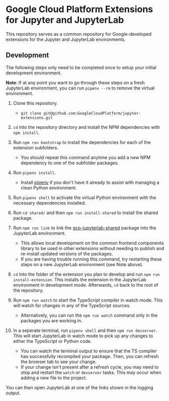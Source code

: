 # Google Cloud Platform Extensions for Jupyter and JupyterLab

This repository serves as a common repository for Google-developed extensions
for the Jupyter and JupyterLab environments.

## Development

The following steps only need to be completed once to setup your initial
development environment.

**Note**: If at any point you want to go through these steps on a fresh
JupyterLab environment, you can run `pipenv --rm` to remove the virtual
environment.

1. Clone this repository.

   - `git clone git@github.com:GoogleCloudPlatform/jupyter-extensions.git`

1. `cd` into the repository directory and install the NPM dependencies
   with `npm install`.

1. Run `npm run bootstrap` to install the dependencies for each of the extension
   subfolders.

   - You should repeat this command anytime you add a new NPM dependency to one
     of the subfolder packages.

1. Run `pipenv install`.

   - Install [pipenv](https://github.com/pypa/pipenv#installation) if you don't
     have it already to assist with managing a clean Python environment.

1. Run `pipenv shell` to activate the virtual Python environment with the
   necessary dependencies installed.

1. Run `cd shared/` and then `npm run install-shared` to install the shared
   package.

1. Run `npm run link` to link the [gcp-jupyterlab-shared](./shared/client)
   package into the JupyterLab environment.

   - This allows local development on the common frontend components library
     to be used in other extensions without needing to publish and re-install
     updated versions of the packages.
   - If you are having trouble running this command, try restarting these
     steps on a new JupyterLab environment (see Note above).

1. `cd` into the folder of the extension you plan to develop and run
   `npm run install-extension`. This installs the extension in the
   JupyterLab environment in development mode. Afterwards, `cd` back to the root
   of the repository.

1. Run `npm run watch` to start the TypeScript compiler in watch mode. This will
   watch for changes in any of the TypeScript sources.

   - Alternatively, you can run the `npm run watch` command only in the packages
     you are working in.

1. In a seperate terminal, run `pipenv shell` and then `npm run devserver`.
   This will start JupyterLab in watch mode to pick up any changes to either the
   TypeScript or Python code.

   - You can watch the terminal output to ensure that the TS compiler has
     successfully recompiled your package. Then, you can refresh the browser
     tab to see your change.
   - If your change isn't present after a refresh cycle, you may need to stop
     and restart the `watch` or `devserver` tasks. This may occur when adding
     a new file to the project.

You can then open JupyterLab at one of the links shown in the logging output.
